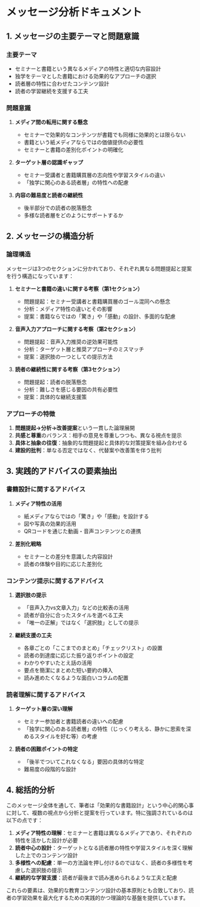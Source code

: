 # メッセージ分析ドキュメント

## 1. メッセージの主要テーマと問題意識

### 主要テーマ
- セミナーと書籍という異なるメディアの特性と適切な内容設計
- 独学をテーマとした書籍における効果的なアプローチの選択
- 読者層の特性に合わせたコンテンツ設計
- 読者の学習継続を支援する工夫

### 問題意識
1. **メディア間の転用に関する懸念**
   - セミナーで効果的なコンテンツが書籍でも同様に効果的とは限らない
   - 書籍という紙メディアならではの価値提供の必要性
   - セミナーと書籍の差別化ポイントの明確化

2. **ターゲット層の認識ギャップ**
   - セミナー受講者と書籍購買層の志向性や学習スタイルの違い
   - 「独学に関心のある読者層」の特性への配慮

3. **内容の難易度と読者の継続性**
   - 後半部分での読者の脱落懸念
   - 多様な読者層をどのようにサポートするか

## 2. メッセージの構造分析

### 論理構造
メッセージは3つのセクションに分かれており、それぞれ異なる問題提起と提案を行う構造になっています：

1. **セミナーと書籍の違いに関する考察（第1セクション）**
   - 問題提起：セミナー受講者と書籍購買層のゴール混同への懸念
   - 分析：メディア特性の違いとその影響
   - 提案：書籍ならではの「驚き」や「感動」の設計、多面的な配慮

2. **音声入力アプローチに関する考察（第2セクション）**
   - 問題提起：音声入力推奨の逆効果可能性
   - 分析：ターゲット層と推奨アプローチのミスマッチ
   - 提案：選択肢の一つとしての提示方法

3. **読者の継続性に関する考察（第3セクション）**
   - 問題提起：読者の脱落懸念
   - 分析：難しさを感じる要因の共有必要性
   - 提案：具体的な継続支援策

### アプローチの特徴
1. **問題提起→分析→改善提案**という一貫した論理展開
2. **共感と尊重**のバランス：相手の意見を尊重しつつも、異なる視点を提示
3. **具体と抽象の往復**：抽象的な問題提起と具体的な対策提案を組み合わせる
4. **建設的批判**：単なる否定ではなく、代替案や改善策を伴う批判

## 3. 実践的アドバイスの要素抽出

### 書籍設計に関するアドバイス
1. **メディア特性の活用**
   - 紙メディアならではの「驚き」や「感動」を設計する
   - 図や写真の効果的活用
   - QRコードを通じた動画・音声コンテンツとの連携

2. **差別化戦略**
   - セミナーとの差分を意識した内容設計
   - 読者の体験や目的に応じた差別化

### コンテンツ提示に関するアドバイス
1. **選択肢の提示**
   - 「音声入力vs文章入力」などの比較表の活用
   - 読者が自分に合ったスタイルを選べる工夫
   - 「唯一の正解」ではなく「選択肢」としての提示

2. **継続支援の工夫**
   - 各章ごとの「ここまでのまとめ」「チェックリスト」の設置
   - 読者の到達度に応じた振り返りポイントの設定
   - わかりやすいたとえ話の活用
   - 要点を簡潔にまとめた短い要約の挿入
   - 読み進めたくなるような面白いコラムの配置

### 読者理解に関するアドバイス
1. **ターゲット層の深い理解**
   - セミナー参加者と書籍読者の違いへの配慮
   - 「独学に関心のある読者層」の特性（じっくり考える、静かに思索を深めるスタイルを好む等）の考慮

2. **読者の困難ポイントの特定**
   - 「後半でついてこれなくなる」要因の具体的な特定
   - 難易度の段階的な設計

## 4. 総括的分析

このメッセージ全体を通して、筆者は「効果的な書籍設計」という中心的関心事に対して、複数の視点から分析と提案を行っています。特に強調されているのは以下の点です：

1. **メディア特性の理解**：セミナーと書籍は異なるメディアであり、それぞれの特性を活かした設計が必要
2. **読者中心の設計**：ターゲットとなる読者層の特性や学習スタイルを深く理解した上でのコンテンツ設計
3. **多様性への配慮**：単一の方法論を押し付けるのではなく、読者の多様性を考慮した選択肢の提示
4. **継続的な学習支援**：読者が最後まで読み進められるような工夫と配慮

これらの要素は、効果的な教育コンテンツ設計の基本原則とも合致しており、読者の学習効果を最大化するための実践的かつ理論的な基盤を提供しています。